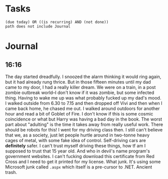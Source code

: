 # Tasks
```tasks
(due today) OR ((is recurring) AND (not done))
path does not include Journal
```
# Journal
## 16:16
The day started dreadfully. I snoozed the alarm thinking it would ring again, but it had already rung thrice. But in those fifteen minutes until my dad came to my door, I had a really killer dream. We were on a train, in a post zombie outbreak world–I don't know if it was zombie, but some infected thing. Having to wake me up was what probably fucked up my dad's mood. I walked outside from 6.30 to 7.15 and then dropped off Vivi and then when I came back home, he chased me out. I walked around outdoors for another hour and read a bit of Goblet of Fire. I don't know if this is some cosmic coincidence or what but Harry was having a bad day in the book. The worst part about "adulting" is the time it takes away from really useful work. There should be robots for this! I went for my driving class then. I still can't believe that we, as a society, just let people hurtle around in two-tonne heavy cages of metal, with some fake idea of control. Self-driving cars are **definitely** safer. I can't trust myself driving these things, how tf am I supposed to trust that 15 year old. And who in devil's name program's government websites. I can't fucking download this certificate from Red Cross and I need to get it printed for my license. What junk. It's using some Microsoft junk called `.aspx` which itself is a pre-cursor to .NET. Ancient trash.
